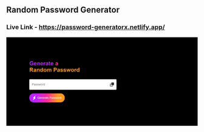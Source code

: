 ## Random Password Generator

### Live Link - https://password-generatorx.netlify.app/

![Project-1](./images/Screenshot.jpeg)
